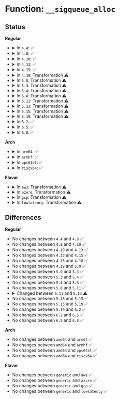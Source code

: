 # Function: <code>__sigqueue_alloc</code>

## Status
<b>Regular</b>
<ul>
<li>
<details>
<summary>In <code>4.4</code>: ✅</summary>

```c
struct sigqueue *__sigqueue_alloc(int sig, struct task_struct *t, gfp_t flags, int override_rlimit);
```

**Collision:** Unique Static

**Inline:** No

**Transformation:** False

**Instances:**

```
In kernel/signal.c (ffffffff8108cd70)
Location: kernel/signal.c:361
Inline: False
Direct callers:
  - kernel/signal.c:__send_signal
  - kernel/signal.c:__send_signal
  - kernel/signal.c:__send_signal
  - kernel/signal.c:sigqueue_alloc
```
**Symbols:**

```
ffffffff8108cd70-ffffffff8108ce35: __sigqueue_alloc (STB_LOCAL)
```
</details>
</li>
<li>
<details>
<summary>In <code>4.8</code>: ✅</summary>

```c
struct sigqueue *__sigqueue_alloc(int sig, struct task_struct *t, gfp_t flags, int override_rlimit);
```

**Collision:** Unique Static

**Inline:** No

**Transformation:** False

**Instances:**

```
In kernel/signal.c (ffffffff8108ff40)
Location: kernel/signal.c:361
Inline: False
Direct callers:
  - kernel/signal.c:sigqueue_alloc
  - kernel/signal.c:__send_signal
  - kernel/signal.c:__send_signal
  - kernel/signal.c:__send_signal
```
**Symbols:**

```
ffffffff8108ff40-ffffffff81090005: __sigqueue_alloc (STB_LOCAL)
```
</details>
</li>
<li>
<details>
<summary>In <code>4.10</code>: ✅</summary>

```c
struct sigqueue *__sigqueue_alloc(int sig, struct task_struct *t, gfp_t flags, int override_rlimit);
```

**Collision:** Unique Static

**Inline:** No

**Transformation:** False

**Instances:**

```
In kernel/signal.c (ffffffff81094ec0)
Location: kernel/signal.c:361
Inline: False
Direct callers:
  - kernel/signal.c:sigqueue_alloc
  - kernel/signal.c:__send_signal
  - kernel/signal.c:__send_signal
  - kernel/signal.c:__send_signal
```
**Symbols:**

```
ffffffff81094ec0-ffffffff81094f85: __sigqueue_alloc (STB_LOCAL)
```
</details>
</li>
<li>
<details>
<summary>In <code>4.13</code>: ✅</summary>

```c
struct sigqueue *__sigqueue_alloc(int sig, struct task_struct *t, gfp_t flags, int override_rlimit);
```

**Collision:** Unique Static

**Inline:** No

**Transformation:** False

**Instances:**

```
In kernel/signal.c (ffffffff81091f50)
Location: kernel/signal.c:367
Inline: False
Direct callers:
  - kernel/signal.c:sigqueue_alloc
  - kernel/signal.c:__send_signal
  - kernel/signal.c:__send_signal
  - kernel/signal.c:__send_signal
  - kernel/signal.c:__send_signal
```
**Symbols:**

```
ffffffff81091f50-ffffffff81092015: __sigqueue_alloc (STB_LOCAL)
```
</details>
</li>
<li>
<details>
<summary>In <code>4.15</code>: ✅</summary>

```c
struct sigqueue *__sigqueue_alloc(int sig, struct task_struct *t, gfp_t flags, int override_rlimit);
```

**Collision:** Unique Static

**Inline:** No

**Transformation:** False

**Instances:**

```
In kernel/signal.c (ffffffff81098de0)
Location: kernel/signal.c:369
Inline: False
Direct callers:
  - kernel/signal.c:sigqueue_alloc
  - kernel/signal.c:__send_signal
  - kernel/signal.c:__send_signal
  - kernel/signal.c:__send_signal
  - kernel/signal.c:__send_signal
```
**Symbols:**

```
ffffffff81098de0-ffffffff81098ea5: __sigqueue_alloc (STB_LOCAL)
```
</details>
</li>
<li>
<details>
<summary>In <code>4.18</code>: Transformation ⚠️</summary>

```c
struct sigqueue *__sigqueue_alloc(int sig, struct task_struct *t, gfp_t flags, int override_rlimit);
```

**Collision:** Unique Static

**Inline:** No

**Transformation:** True

**Instances:**

```
In kernel/signal.c (0)
Location: kernel/signal.c:371
Inline: False
Direct callers:
  - kernel/signal.c:sigqueue_alloc
  - kernel/signal.c:__send_signal
  - kernel/signal.c:__send_signal
  - kernel/signal.c:__send_signal
```
**Symbols:**

```
ffffffff8109c5d0-ffffffff8109c671: __sigqueue_alloc (STB_LOCAL)
ffffffff810a2e64-ffffffff810a2e8e: __sigqueue_alloc.cold.53 (STB_LOCAL)
```
</details>
</li>
<li>
<details>
<summary>In <code>5.0</code>: Transformation ⚠️</summary>

```c
struct sigqueue *__sigqueue_alloc(int sig, struct task_struct *t, gfp_t flags, int override_rlimit);
```

**Collision:** Unique Static

**Inline:** No

**Transformation:** True

**Instances:**

```
In kernel/signal.c (0)
Location: kernel/signal.c:402
Inline: False
Direct callers:
  - kernel/signal.c:sigqueue_alloc
  - kernel/signal.c:__send_signal
  - kernel/signal.c:__send_signal
  - kernel/signal.c:__send_signal
```
**Symbols:**

```
ffffffff810a4830-ffffffff810a48d6: __sigqueue_alloc (STB_LOCAL)
ffffffff810aba64-ffffffff810aba8e: __sigqueue_alloc.cold.58 (STB_LOCAL)
```
</details>
</li>
<li>
<details>
<summary>In <code>5.3</code>: Transformation ⚠️</summary>

```c
struct sigqueue *__sigqueue_alloc(int sig, struct task_struct *t, gfp_t flags, int override_rlimit);
```

**Collision:** Unique Static

**Inline:** No

**Transformation:** True

**Instances:**

```
In kernel/signal.c (0)
Location: kernel/signal.c:412
Inline: False
Direct callers:
  - kernel/signal.c:sigqueue_alloc
  - kernel/signal.c:__send_signal
  - kernel/signal.c:__send_signal
```
**Symbols:**

```
ffffffff810a94b0-ffffffff810a9565: __sigqueue_alloc (STB_LOCAL)
ffffffff810b0f45-ffffffff810b0f6f: __sigqueue_alloc.cold (STB_LOCAL)
```
</details>
</li>
<li>
<details>
<summary>In <code>5.4</code>: Transformation ⚠️</summary>

```c
struct sigqueue *__sigqueue_alloc(int sig, struct task_struct *t, gfp_t flags, int override_rlimit);
```

**Collision:** Unique Static

**Inline:** No

**Transformation:** True

**Instances:**

```
In kernel/signal.c (0)
Location: kernel/signal.c:412
Inline: False
Direct callers:
  - kernel/signal.c:sigqueue_alloc
  - kernel/signal.c:__send_signal
  - kernel/signal.c:__send_signal
```
**Symbols:**

```
ffffffff810afa80-ffffffff810afb52: __sigqueue_alloc (STB_LOCAL)
ffffffff810b7695-ffffffff810b76bf: __sigqueue_alloc.cold (STB_LOCAL)
```
</details>
</li>
<li>
<details>
<summary>In <code>5.8</code>: Transformation ⚠️</summary>

```c
struct sigqueue *__sigqueue_alloc(int sig, struct task_struct *t, gfp_t flags, int override_rlimit);
```

**Collision:** Unique Static

**Inline:** No

**Transformation:** True

**Instances:**

```
In kernel/signal.c (0)
Location: kernel/signal.c:412
Inline: False
Direct callers:
  - kernel/signal.c:sigqueue_alloc
  - kernel/signal.c:__send_signal
  - kernel/signal.c:__send_signal
```
**Symbols:**

```
ffffffff810b78d0-ffffffff810b79ea: __sigqueue_alloc (STB_LOCAL)
ffffffff810bf5e5-ffffffff810bf60f: __sigqueue_alloc.cold (STB_LOCAL)
```
</details>
</li>
<li>
<details>
<summary>In <code>5.11</code>: Transformation ⚠️</summary>

```c
struct sigqueue *__sigqueue_alloc(int sig, struct task_struct *t, gfp_t flags, int override_rlimit);
```

**Collision:** Unique Static

**Inline:** No

**Transformation:** True

**Instances:**

```
In kernel/signal.c (0)
Location: kernel/signal.c:413
Inline: False
Direct callers:
  - kernel/signal.c:sigqueue_alloc
  - kernel/signal.c:__send_signal
  - kernel/signal.c:__send_signal
```
**Symbols:**

```
ffffffff810b2b60-ffffffff810b2c71: __sigqueue_alloc (STB_LOCAL)
ffffffff81bdba3c-ffffffff81bdba66: __sigqueue_alloc.cold (STB_LOCAL)
```
</details>
</li>
<li>
<details>
<summary>In <code>5.13</code>: Transformation ⚠️</summary>

```c
struct sigqueue *__sigqueue_alloc(int sig, struct task_struct *t, gfp_t gfp_flags, int override_rlimit, const unsigned int sigqueue_flags);
```

**Collision:** Unique Static

**Inline:** No

**Transformation:** True

**Instances:**

```
In kernel/signal.c (0)
Location: kernel/signal.c:411
Inline: False
Direct callers:
  - kernel/signal.c:sigqueue_alloc
  - kernel/signal.c:__send_signal
  - kernel/signal.c:__send_signal
```
**Symbols:**

```
ffffffff810b41a0-ffffffff810b42b0: __sigqueue_alloc (STB_LOCAL)
ffffffff81bcdaec-ffffffff81bcdb16: __sigqueue_alloc.cold (STB_LOCAL)
```
</details>
</li>
<li>
<details>
<summary>In <code>5.15</code>: Transformation ⚠️</summary>

```c
struct sigqueue *__sigqueue_alloc(int sig, struct task_struct *t, gfp_t gfp_flags, int override_rlimit, const unsigned int sigqueue_flags);
```

**Collision:** Unique Static

**Inline:** No

**Transformation:** True

**Instances:**

```
In kernel/signal.c (0)
Location: kernel/signal.c:412
Inline: False
Direct callers:
  - kernel/signal.c:sigqueue_alloc
  - kernel/signal.c:__send_signal
  - kernel/signal.c:__send_signal
```
**Symbols:**

```
ffffffff810c6270-ffffffff810c6359: __sigqueue_alloc (STB_LOCAL)
ffffffff81ca45d3-ffffffff81ca45fd: __sigqueue_alloc.cold (STB_LOCAL)
```
</details>
</li>
<li>
<details>
<summary>In <code>5.19</code>: Transformation ⚠️</summary>

```c
struct sigqueue *__sigqueue_alloc(int sig, struct task_struct *t, gfp_t gfp_flags, int override_rlimit, const unsigned int sigqueue_flags);
```

**Collision:** Unique Static

**Inline:** No

**Transformation:** True

**Instances:**

```
In kernel/signal.c (0)
Location: kernel/signal.c:412
Inline: False
Direct callers:
  - kernel/signal.c:sigqueue_alloc
  - kernel/signal.c:__send_signal_locked
  - kernel/signal.c:__send_signal_locked
```
**Symbols:**

```
ffffffff810dda70-ffffffff810ddb79: __sigqueue_alloc (STB_LOCAL)
ffffffff81e53e56-ffffffff81e53e80: __sigqueue_alloc.cold (STB_LOCAL)
```
</details>
</li>
<li>
<details>
<summary>In <code>6.2</code>: ✅</summary>

```c
struct sigqueue *__sigqueue_alloc(int sig, struct task_struct *t, gfp_t gfp_flags, int override_rlimit, const unsigned int sigqueue_flags);
```

**Collision:** Unique Static

**Inline:** No

**Transformation:** False

**Instances:**

```
In kernel/signal.c (ffffffff810fdba0)
Location: kernel/signal.c:412
Inline: False
Direct callers:
  - kernel/signal.c:sigqueue_alloc
  - kernel/signal.c:__send_signal_locked
  - kernel/signal.c:__send_signal_locked
```
**Symbols:**

```
ffffffff810fdba0-ffffffff810fdcca: __sigqueue_alloc (STB_LOCAL)
```
</details>
</li>
<li>
<details>
<summary>In <code>6.5</code>: ✅</summary>

```c
struct sigqueue *__sigqueue_alloc(int sig, struct task_struct *t, gfp_t gfp_flags, int override_rlimit, const unsigned int sigqueue_flags);
```

**Collision:** Unique Static

**Inline:** No

**Transformation:** False

**Instances:**

```
In kernel/signal.c (ffffffff81109c10)
Location: kernel/signal.c:413
Inline: False
Direct callers:
  - kernel/signal.c:sigqueue_alloc
  - kernel/signal.c:__send_signal_locked
  - kernel/signal.c:__send_signal_locked
  - kernel/signal.c:__send_signal_locked
```
**Symbols:**

```
ffffffff81109c10-ffffffff81109d3a: __sigqueue_alloc (STB_LOCAL)
```
</details>
</li>
<li>
<details>
<summary>In <code>6.8</code>: ✅</summary>

```c
struct sigqueue *__sigqueue_alloc(int sig, struct task_struct *t, gfp_t gfp_flags, int override_rlimit, const unsigned int sigqueue_flags);
```

**Collision:** Unique Static

**Inline:** No

**Transformation:** False

**Instances:**

```
In kernel/signal.c (ffffffff811135b0)
Location: kernel/signal.c:404
Inline: False
Direct callers:
  - kernel/signal.c:sigqueue_alloc
  - kernel/signal.c:__send_signal_locked
  - kernel/signal.c:__send_signal_locked
  - kernel/signal.c:__send_signal_locked
```
**Symbols:**

```
ffffffff811135b0-ffffffff811136da: __sigqueue_alloc (STB_LOCAL)
```
</details>
</li>
</ul>
<b>Arch</b>
<ul>
<li>
<details>
<summary>In <code>arm64</code>: ✅</summary>

```c
struct sigqueue *__sigqueue_alloc(int sig, struct task_struct *t, gfp_t flags, int override_rlimit);
```

**Collision:** Unique Static

**Inline:** No

**Transformation:** False

**Instances:**

```
In kernel/signal.c (ffff80001010b420)
Location: kernel/signal.c:412
Inline: False
Direct callers:
  - kernel/signal.c:sigqueue_alloc
  - kernel/signal.c:__send_signal
  - kernel/signal.c:__send_signal
  - kernel/signal.c:__send_signal
```
**Symbols:**

```
ffff80001010b420-ffff80001010b57c: __sigqueue_alloc (STB_LOCAL)
```
</details>
</li>
<li>
<details>
<summary>In <code>armhf</code>: ✅</summary>

```c
struct sigqueue *__sigqueue_alloc(int sig, struct task_struct *t, gfp_t flags, int override_rlimit);
```

**Collision:** Unique Static

**Inline:** No

**Transformation:** False

**Instances:**

```
In kernel/signal.c (c0363d00)
Location: kernel/signal.c:412
Inline: False
Direct callers:
  - kernel/signal.c:sigqueue_alloc
  - kernel/signal.c:__send_signal
  - kernel/signal.c:__send_signal
  - kernel/signal.c:__send_signal
```
**Symbols:**

```
c0363d00-c0363e4c: __sigqueue_alloc (STB_LOCAL)
```
</details>
</li>
<li>
<details>
<summary>In <code>ppc64el</code>: ✅</summary>

```c
struct sigqueue *__sigqueue_alloc(int sig, struct task_struct *t, gfp_t flags, int override_rlimit);
```

**Collision:** Unique Static

**Inline:** No

**Transformation:** False

**Instances:**

```
In kernel/signal.c (c000000000151f40)
Location: kernel/signal.c:412
Inline: False
Direct callers:
  - kernel/signal.c:sigqueue_alloc
  - kernel/signal.c:__send_signal
  - kernel/signal.c:__send_signal
  - kernel/signal.c:__send_signal
```
**Symbols:**

```
c000000000151f40-c0000000001520e0: __sigqueue_alloc (STB_LOCAL)
```
</details>
</li>
<li>
<details>
<summary>In <code>riscv64</code>: ✅</summary>

```c
struct sigqueue *__sigqueue_alloc(int sig, struct task_struct *t, gfp_t flags, int override_rlimit);
```

**Collision:** Unique Static

**Inline:** No

**Transformation:** False

**Instances:**

```
In kernel/signal.c (ffffffe0000cd49c)
Location: kernel/signal.c:412
Inline: False
Direct callers:
  - kernel/signal.c:sigqueue_alloc
  - kernel/signal.c:__send_signal
  - kernel/signal.c:__send_signal
```
**Symbols:**

```
ffffffe0000cd49c-ffffffe0000cd586: __sigqueue_alloc (STB_LOCAL)
```
</details>
</li>
</ul>
<b>Flavor</b>
<ul>
<li>
<details>
<summary>In <code>aws</code>: Transformation ⚠️</summary>

```c
struct sigqueue *__sigqueue_alloc(int sig, struct task_struct *t, gfp_t flags, int override_rlimit);
```

**Collision:** Unique Static

**Inline:** No

**Transformation:** True

**Instances:**

```
In kernel/signal.c (0)
Location: kernel/signal.c:412
Inline: False
Direct callers:
  - kernel/signal.c:sigqueue_alloc
  - kernel/signal.c:__send_signal
  - kernel/signal.c:__send_signal
```
**Symbols:**

```
ffffffff810a9df0-ffffffff810a9ec2: __sigqueue_alloc (STB_LOCAL)
ffffffff810b1a05-ffffffff810b1a2f: __sigqueue_alloc.cold (STB_LOCAL)
```
</details>
</li>
<li>
<details>
<summary>In <code>azure</code>: Transformation ⚠️</summary>

```c
struct sigqueue *__sigqueue_alloc(int sig, struct task_struct *t, gfp_t flags, int override_rlimit);
```

**Collision:** Unique Static

**Inline:** No

**Transformation:** True

**Instances:**

```
In kernel/signal.c (0)
Location: kernel/signal.c:412
Inline: False
Direct callers:
  - kernel/signal.c:sigqueue_alloc
  - kernel/signal.c:__send_signal
  - kernel/signal.c:__send_signal
```
**Symbols:**

```
ffffffff810987a0-ffffffff81098872: __sigqueue_alloc (STB_LOCAL)
ffffffff810a0325-ffffffff810a034f: __sigqueue_alloc.cold (STB_LOCAL)
```
</details>
</li>
<li>
<details>
<summary>In <code>gcp</code>: Transformation ⚠️</summary>

```c
struct sigqueue *__sigqueue_alloc(int sig, struct task_struct *t, gfp_t flags, int override_rlimit);
```

**Collision:** Unique Static

**Inline:** No

**Transformation:** True

**Instances:**

```
In kernel/signal.c (0)
Location: kernel/signal.c:412
Inline: False
Direct callers:
  - kernel/signal.c:sigqueue_alloc
  - kernel/signal.c:__send_signal
  - kernel/signal.c:__send_signal
```
**Symbols:**

```
ffffffff810a9350-ffffffff810a9422: __sigqueue_alloc (STB_LOCAL)
ffffffff810b0f65-ffffffff810b0f8f: __sigqueue_alloc.cold (STB_LOCAL)
```
</details>
</li>
<li>
<details>
<summary>In <code>lowlatency</code>: Transformation ⚠️</summary>

```c
struct sigqueue *__sigqueue_alloc(int sig, struct task_struct *t, gfp_t flags, int override_rlimit);
```

**Collision:** Unique Static

**Inline:** No

**Transformation:** True

**Instances:**

```
In kernel/signal.c (0)
Location: kernel/signal.c:412
Inline: False
Direct callers:
  - kernel/signal.c:sigqueue_alloc
  - kernel/signal.c:__send_signal
  - kernel/signal.c:__send_signal
```
**Symbols:**

```
ffffffff810b1560-ffffffff810b164c: __sigqueue_alloc (STB_LOCAL)
ffffffff810b923d-ffffffff810b9267: __sigqueue_alloc.cold (STB_LOCAL)
```
</details>
</li>
</ul>

## Differences
<b>Regular</b>
<ul>
<li>
No changes between <code>4.4</code> and <code>4.8</code> ✅
</li>
<li>
No changes between <code>4.8</code> and <code>4.10</code> ✅
</li>
<li>
No changes between <code>4.10</code> and <code>4.13</code> ✅
</li>
<li>
No changes between <code>4.13</code> and <code>4.15</code> ✅
</li>
<li>
No changes between <code>4.15</code> and <code>4.18</code> ✅
</li>
<li>
No changes between <code>4.18</code> and <code>5.0</code> ✅
</li>
<li>
No changes between <code>5.0</code> and <code>5.3</code> ✅
</li>
<li>
No changes between <code>5.3</code> and <code>5.4</code> ✅
</li>
<li>
No changes between <code>5.4</code> and <code>5.8</code> ✅
</li>
<li>
No changes between <code>5.8</code> and <code>5.11</code> ✅
</li>
<li>
<details>
<summary>Changed between <code>5.11</code> and <code>5.13</code> ⚠️</summary>
<ul>
<li>
<b>Param added. </b>
<code>gfp_t gfp_flags</code>
</li>
<li>
<b>Param added. </b>
<code>const unsigned int sigqueue_flags</code>
</li>
<li>
<b>Param removed. </b>
<code>gfp_t flags</code>
</li>
</ul>
</details>
</li>
<li>
No changes between <code>5.13</code> and <code>5.15</code> ✅
</li>
<li>
No changes between <code>5.15</code> and <code>5.19</code> ✅
</li>
<li>
No changes between <code>5.19</code> and <code>6.2</code> ✅
</li>
<li>
No changes between <code>6.2</code> and <code>6.5</code> ✅
</li>
<li>
No changes between <code>6.5</code> and <code>6.8</code> ✅
</li>
</ul>
<b>Arch</b>
<ul>
<li>
No changes between <code>amd64</code> and <code>arm64</code> ✅
</li>
<li>
No changes between <code>amd64</code> and <code>armhf</code> ✅
</li>
<li>
No changes between <code>amd64</code> and <code>ppc64el</code> ✅
</li>
<li>
No changes between <code>amd64</code> and <code>riscv64</code> ✅
</li>
</ul>
<b>Flavor</b>
<ul>
<li>
No changes between <code>generic</code> and <code>aws</code> ✅
</li>
<li>
No changes between <code>generic</code> and <code>azure</code> ✅
</li>
<li>
No changes between <code>generic</code> and <code>gcp</code> ✅
</li>
<li>
No changes between <code>generic</code> and <code>lowlatency</code> ✅
</li>
</ul>
